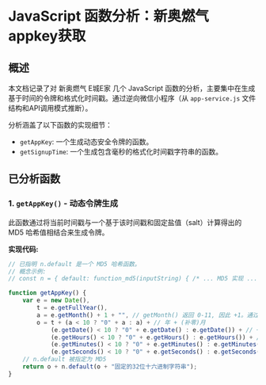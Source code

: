 # JavaScript 函数分析：新奥燃气appkey获取

## 概述

本文档记录了对 新奥燃气 E城E家 几个 JavaScript 函数的分析，主要集中在生成基于时间的令牌和格式化时间戳。通过逆向微信小程序（从 `app-service.js` 文件结构和API调用模式推断）。

分析涵盖了以下函数的实现细节：
- `getAppKey`: 一个生成动态安全令牌的函数。
- `getSignupTime`: 一个生成包含毫秒的格式化时间戳字符串的函数。

## 已分析函数

### 1. `getAppKey()` - 动态令牌生成

此函数通过将当前时间戳与一个基于该时间戳和固定盐值（salt）计算得出的 MD5 哈希值相结合来生成令牌。

**实现代码:**

```javascript
// 已指明 n.default 是一个 MD5 哈希函数。
// 概念示例:
// const n = { default: function_md5(inputString) { /* ... MD5 实现 ... */ return hashed_str; } };

function getAppKey() {
    var e = new Date(),
        t = e.getFullYear(),
        a = e.getMonth() + 1 + "", // getMonth() 返回 0-11, 因此 +1。通过 + "" 转为字符串。
        o = t + (a < 10 ? "0" + a : a) + // 年 + (补零)月
            (e.getDate() < 10 ? "0" + e.getDate() : e.getDate()) + // + (补零)日
            (e.getHours() < 10 ? "0" + e.getHours() : e.getHours()) + // + (补零)时
            (e.getMinutes() < 10 ? "0" + e.getMinutes() : e.getMinutes()) + // + (补零)分
            (e.getSeconds() < 10 ? "0" + e.getSeconds() : e.getSeconds()); // + (补零)秒
    // n.default 被指定为 MD5
    return o + n.default(o + "固定的32位十六进制字符串");
}
